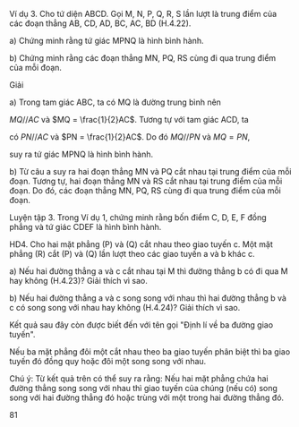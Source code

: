 Ví dụ 3. Cho tứ diện ABCD. Gọi M, N, P, Q, R, S lần lượt là trung điểm của các đoạn thẳng AB, CD, AD, BC, AC, BD (H.4.22).

a) Chứng minh rằng tứ giác MPNQ là hình bình hành.

b) Chứng minh rằng các đoạn thẳng MN, PQ, RS cùng đi qua trung điểm của mỗi đoạn.

Giải

a) Trong tam giác ABC, ta có MQ là đường trung bình nên

   $MQ // AC$ và $MQ = \frac{1}{2}AC$. Tương tự với tam giác ACD, ta

   có $PN // AC$ và $PN = \frac{1}{2}AC$. Do đó $MQ // PN$ và $MQ = PN$,

   suy ra tứ giác MPNQ là hình bình hành.

b) Từ câu a suy ra hai đoạn thẳng MN và PQ cắt nhau tại trung điểm của mỗi đoạn. Tương tự, hai đoạn thẳng MN và RS cắt nhau tại trung điểm của mỗi đoạn. Do đó, các đoạn thẳng MN, PQ, RS cùng đi qua trung điểm của mỗi đoạn.

Luyện tập 3. Trong Ví dụ 1, chứng minh rằng bốn điểm C, D, E, F đồng phẳng và tứ giác CDEF là hình bình hành.

HD4. Cho hai mặt phẳng (P) và (Q) cắt nhau theo giao tuyến c. Một mặt phẳng (R) cắt (P) và (Q) lần lượt theo các giao tuyến a và b khác c.

a) Nếu hai đường thẳng a và c cắt nhau tại M thì đường thẳng b có đi qua M hay không (H.4.23)? Giải thích vì sao.

b) Nếu hai đường thẳng a và c song song với nhau thì hai đường thẳng b và c có song song với nhau hay không (H.4.24)? Giải thích vì sao.

Kết quả sau đây còn được biết đến với tên gọi "Định lí về ba đường giao tuyến".

Nếu ba mặt phẳng đôi một cắt nhau theo ba giao tuyến phân biệt thì ba giao tuyến đó đồng quy hoặc đôi một song song với nhau.

Chú ý: Từ kết quả trên có thể suy ra rằng: Nếu hai mặt phẳng chứa hai đường thẳng song song với nhau thì giao tuyến của chúng (nếu có) song song với hai đường thẳng đó hoặc trùng với một trong hai đường thẳng đó.

81